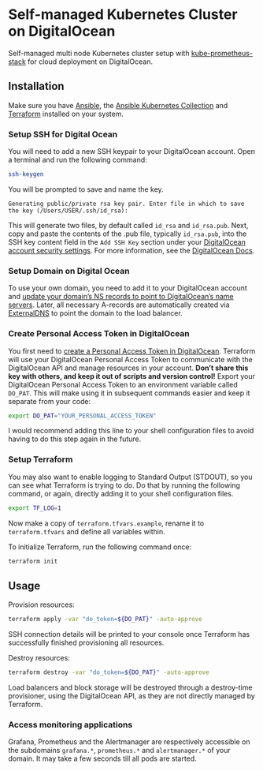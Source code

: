 # Self-managed Kubernetes Cluster on DigitalOcean

Self-managed multi node Kubernetes cluster setup with [kube-prometheus-stack](https://github.com/prometheus-operator/kube-prometheus) for cloud deployment on DigitalOcean.

## Installation

Make sure you have [Ansible](https://docs.ansible.com/ansible/latest/installation_guide/intro_installation.html), the [Ansible Kubernetes Collection](https://galaxy.ansible.com/community/kubernetes) and [Terraform](https://learn.hashicorp.com/tutorials/terraform/install-cli) installed on your system.

### Setup SSH for Digital Ocean

You will need to add a new SSH keypair to your DigitalOcean account. Open a terminal and run the following command:

```sh
ssh-keygen
```

You will be prompted to save and name the key.

```
Generating public/private rsa key pair. Enter file in which to save the key (/Users/USER/.ssh/id_rsa):
```

This will generate two files, by default called `id_rsa` and `id_rsa.pub`. Next, copy and paste the contents of the .pub file, typically `id_rsa.pub`, into the SSH key content field in the `Add SSH Key` section under your [DigitalOcean account security settings](https://cloud.digitalocean.com/account/security). For more information, see the [DigitalOcean Docs](https://docs.digitalocean.com/products/droplets/how-to/add-ssh-keys/to-account/).

### Setup Domain on Digital Ocean

To use your own domain, you need to add it to your DigitalOcean account and [update your domain’s NS records to point to DigitalOcean’s name servers](https://www.digitalocean.com/community/tutorials/how-to-point-to-digitalocean-nameservers-from-common-domain-registrars). Later, all necessary A-records are automatically created via [ExternalDNS](https://github.com/kubernetes-sigs/external-dns) to point the domain to the load balancer.

### Create Personal Access Token in DigitalOcean

You first need to [create a Personal Access Token in DigitalOcean](https://docs.digitalocean.com/reference/api/create-personal-access-token/). Terraform will use your DigitalOcean Personal Access Token to communicate with the DigitalOcean API and manage resources in your account. **Don’t share this key with others, and keep it out of scripts and version control!** Export your DigitalOcean Personal Access Token to an environment variable called `DO_PAT`. This will make using it in subsequent commands easier and keep it separate from your code:

```sh
export DO_PAT="YOUR_PERSONAL_ACCESS_TOKEN"
```

I would recommend adding this line to your shell configuration files to avoid having to do this step again in the future.

### Setup Terraform

You may also want to enable logging to Standard Output (STDOUT), so you can see what Terraform is trying to do. Do that by running the following command, or again, directly adding it to your shell configuration files.

```sh
export TF_LOG=1
```

Now make a copy of `terraform.tfvars.example`, rename it to `terraform.tfvars` and define all variables within.

To initialize Terraform, run the following command once:

```sh
terraform init
```

## Usage

Provision resources:

```sh
terraform apply -var "do_token=${DO_PAT}" -auto-approve
```

SSH connection details will be printed to your console once Terraform has successfully finished provisioning all resources.

Destroy resources:

```sh
terraform destroy -var "do_token=${DO_PAT}" -auto-approve
```

Load balancers and block storage will be destroyed through a destroy-time provisioner, using the DigitalOcean API, as they are not directly managed by Terraform.

### Access monitoring applications

Grafana, Prometheus and the Alertmanager are respectively accessible on the subdomains `grafana.*`, `prometheus.*` and `alertmanager.*` of your domain. It may take a few seconds till all pods are started.